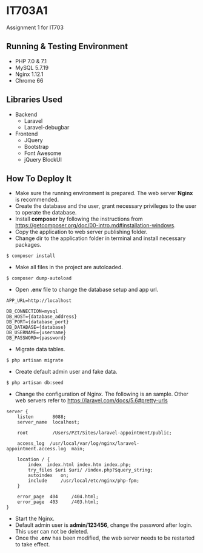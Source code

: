 # IT703A1
Assignment 1 for IT703 

## Running & Testing Environment
- PHP 7.0 & 7.1
- MySQL 5.7.19
- Nginx 1.12.1
- Chrome 66

## Libraries Used 
- Backend
    - Laravel
    - Laravel-debugbar
- Frontend
    - JQuery   
    - Bootstrap
    - Font Awesome
    - jQuery BlockUI
    
## How To Deploy It
* Make sure the running environment is prepared. The web server **Nginx** is recommended.
* Create the database and the user, grant necessary privileges to the user to  operate the database.
* Install **composer** by following the instructions from https://getcomposer.org/doc/00-intro.md#installation-windows.
* Copy the application  to web server publishing folder. 
* Change dir to the application folder in terminal and install necessary packages.

```shell
$ composer install
``` 
* Make all files in the project are autoloaded.

```shell
$ composer dump-autoload 
```
* Open **.env** file to change the database setup and app url.

```shell
APP_URL=http://localhost

DB_CONNECTION=mysql
DB_HOST={database_address}
DB_PORT={database_port}
DB_DATABASE={database}
DB_USERNAME={username}
DB_PASSWORD={password}
```
* Migrate data tables.

```shell
$ php artisan migrate
```
* Create default admin user and fake data. 

```shell
$ php artisan db:seed 
```
* Change the configuration of Nginx. The following is an sample. Other web servers refer to https://laravel.com/docs/5.6#pretty-urls

```
server {
    listen       8088;
    server_name  localhost;

    root         /Users/PZT/Sites/laravel-appointment/public;

    access_log  /usr/local/var/log/nginx/laravel-appointment.access.log  main;

    location / {
        index  index.html index.htm index.php;
        try_files $uri $uri/ /index.php?$query_string;
        autoindex   on;
        include     /usr/local/etc/nginx/php-fpm;
    }

    error_page  404     /404.html;
    error_page  403     /403.html;
}
```

* Start the Nginx.
* Default admin user is **admin/123456**, change the password after login. This user can not be deleted.
* Once the **.env** has been modified, the web server needs to be restarted to take effect.


